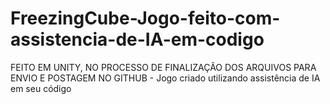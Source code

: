 # FreezingCube-Jogo-feito-com-assistencia-de-IA-em-codigo
FEITO EM UNITY, NO PROCESSO DE FINALIZAÇÃO DOS ARQUIVOS PARA ENVIO E POSTAGEM NO GITHUB - Jogo criado utilizando assistência de IA em seu código
